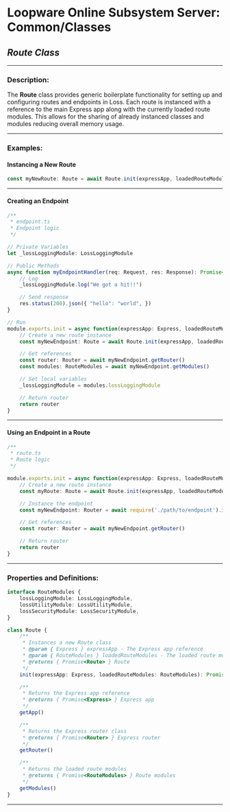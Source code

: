 # **Loopware Online Subsystem Server: Common/Classes**
## ***Route Class***

---

### Description:
The **Route** class provides generic boilerplate functionality for setting up and configuring routes and endpoints in Loss. Each route is instanced with a reference to the main Express app along with the currently loaded route modules. This allows for the sharing of already instanced classes and modules reducing overall memory usage.

---

### Examples:
#### Instancing a New Route
```typescript
const myNewRoute: Route = await Route.init(expressApp, loadedRouteModules)
``` 

---

#### Creating an Endpoint
```typescript
/**
 * endpoint.ts
 * Endpoint logic
 */

// Private Variables
let _lossLoggingModule: LossLoggingModule

// Public Methods
async function myEndpointHandler(req: Request, res: Response): Promise<void> {
	// Log
	_lossLoggingModule.log("We got a hit!!")

	// Send response
	res.status(200).json({ "hello": "world", })
} 

// Run
module.exports.init = async function(expressApp: Express, loadedRouteModules: RouteModules): Promise<Router> {
	// Create a new route instance
	const myNewEndpoint: Route = await Route.init(expressApp, loadedRouteModules)

	// Get references
	const router: Router = await myNewEndpoint.getRouter()
	const modules: RouteModules = await myNewEndpoint.getModules()

	// Set local variables
	_lossLoggingModule = modules.lossLoggingModule

	// Return router
	return router
}
```

---

#### Using an Endpoint in a Route
```typescript
/**
 * route.ts
 * Route logic
 */

module.exports.init = async function(expressApp: Express, loadedRouteModules: RouteModules): Promise<Router> {
	// Create a new route instance
	const myRoute: Route = await Route.init(expressApp, loadedRouteModules)

	// Instance the endpoint
	const myNewEndpoint: Router = await require('./path/to/endpoint').init(expressApp, loadedRouteModules)

	// Get references
	const router: Router = await myNewEndpoint.getRouter()

	// Return router
	return router
}
```

---

### Properties and Definitions:
```typescript
interface RouteModules {
	lossLoggingModule: LossLoggingModule,
	lossUtilityModule: LossUtilityModule,
	lossSecurityModule: LossSecurityModule,
}
```
```typescript
class Route {
	/**
	 * Instances a new Route class
	 * @param { Express } expressApp - The Express app reference
	 * @param { RouteModules } loadedRouteModules - The loaded route modules
	 * @returns { Promise<Route> } Route
	 */
	init(expressApp: Express, loadedRouteModules: RouteModules): Promise<Route>

	/**
	 * Returns the Express app reference
	 * @returns { Promise<Express> } Express app
	 */
	getApp()

	/**
	 * Returns the Express router class
	 * @returns { Promise<Router> } Express router 
	 */
	getRouter()

	/**
	 * Returns the loaded route modules
	 * @returns { Promise<RouteModules> } Route modules
	 */
	getModules()
}
```
---

